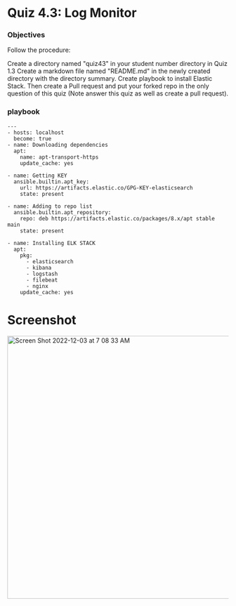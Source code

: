 # Quiz 4.3: Log Monitor

### Objectives

Follow the procedure:

Create a directory named "quiz43" in your student number directory in Quiz 1.3
Create a markdown file named "README.md" in the newly created directory with the directory summary.
Create playbook to install Elastic Stack.
Then create a Pull request and put your forked repo in the only question of this quiz (Note answer this quiz as well as create a pull request).

### playbook

```
---
- hosts: localhost
  become: true
- name: Downloading dependencies
  apt:
    name: apt-transport-https
    update_cache: yes

- name: Getting KEY
  ansible.builtin.apt_key:
    url: https://artifacts.elastic.co/GPG-KEY-elasticsearch
    state: present

- name: Adding to repo list
  ansible.builtin.apt_repository:
    repo: deb https://artifacts.elastic.co/packages/8.x/apt stable main
    state: present

- name: Installing ELK STACK
  apt:
    pkg:
      - elasticsearch
      - kibana
      - logstash
      - filebeat
      - nginx
    update_cache: yes
```

# Screenshot
<img width="599" alt="Screen Shot 2022-12-03 at 7 08 33 AM" src="https://user-images.githubusercontent.com/42668363/205404437-cc6840ec-a882-43c0-ad2d-0e86d3c8d9e0.png">
